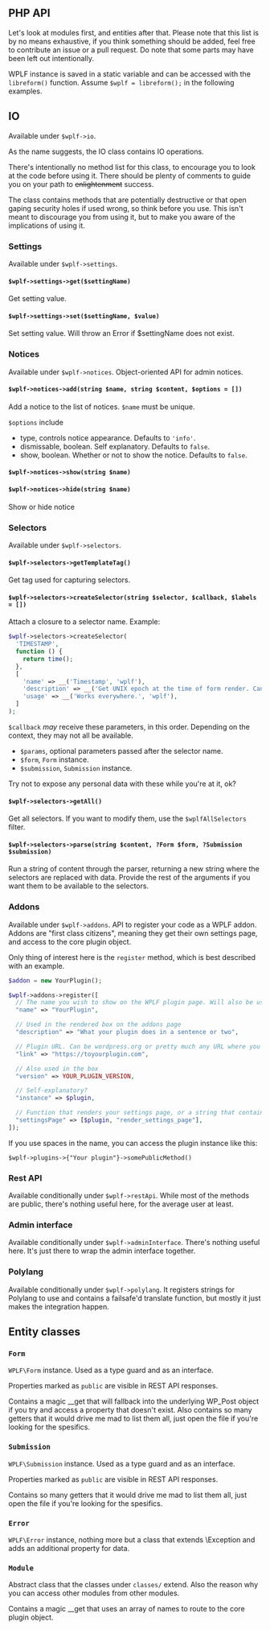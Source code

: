 ## PHP API

Let's look at modules first, and entities after that. Please note that this list is by no means exhaustive, if you think something should be added, feel free to contribute an issue or a pull request. Do note that some parts may have been left out intentionally.

WPLF instance is saved in a static variable and can be accessed with the `libreform()` function. Assume `$wplf = libreform();` in the following examples.

## IO

Available under `$wplf->io`.

As the name suggests, the IO class contains IO operations.

There's intentionally no method list for this class, to encourage you to look at the code before using it. There should be plenty of comments to guide you on your path to ~~enlightenment~~ success.

The class contains methods that are potentially destructive or that open gaping security holes if used wrong, so think before you use. This isn't meant to discourage you from using it, but to make you aware of the implications of using it.

### Settings

Available under `$wplf->settings`.

#### `$wplf->settings->get($settingName)`

Get setting value.

#### `$wplf->settings->set($settingName, $value)`

Set setting value. Will throw an Error if \$settingName does not exist.

### Notices

Available under `$wplf->notices`. Object-oriented API for admin notices.

#### `$wplf->notices->add(string $name, string $content, $options = [])`

Add a notice to the list of notices. `$name` must be unique.

`$options` include

- type, controls notice appearance. Defaults to `'info'`.
- dismissable, boolean. Self explanatory. Defaults to `false`.
- show, boolean. Whether or not to show the notice. Defaults to `false`.

#### `$wplf->notices->show(string $name)`

#### `$wplf->notices->hide(string $name)`

Show or hide notice

### Selectors

Available under `$wplf->selectors`.

#### `$wplf->selectors->getTemplateTag()`

Get tag used for capturing selectors.

#### `$wplf->selectors->createSelector(string $selector, $callback, $labels = [])`

Attach a closure to a selector name. Example:

```php
$wplf->selectors->createSelector(
  'TIMESTAMP',
  function () {
    return time();
  },
  [
    'name' => __('Timestamp', 'wplf'),
    'description' => __('Get UNIX epoch at the time of form render. Can be used to determine how long did it take for the user to fill the form.', 'wplf'),
    'usage' => __('Works everywhere.', 'wplf'),
  ]
);
```

`$callback` _may_ receive these parameters, in this order. Depending on the context, they may not all be available.

- `$params`, optional parameters passed after the selector name.
- `$form`, `Form` instance.
- `$submission`, `Submission` instance.

Try not to expose any personal data with these while you're at it, ok?

#### `$wplf->selectors->getAll()`

Get all selectors. If you want to modify them, use the `$wplfAllSelectors` filter.

#### `$wplf->selectors->parse(string $content, ?Form $form, ?Submission $submission)`

Run a string of content through the parser, returning a new string where the selectors are replaced with data. Provide the rest of the arguments if you want them to be available to the selectors.

### Addons

Available under `$wplf->addons`. API to register your code as a WPLF addon. Addons are "first class citizens", meaning they get their own settings page, and access to the core plugin object.

Only thing of interest here is the `register` method, which is best described with an example.

```php
$addon = new YourPlugin();

$wplf->addons->register([
  // The name you wish to show on the WPLF plugin page. Will also be used to access methods in the instance.
  "name" => "YourPlugin",

  // Used in the rendered box on the addons page
  "description" => "What your plugin does in a sentence or two",

  // Plugin URL. Can be wordpress.org or pretty much any URL where you can download the plugin
  "link" => "https://toyourplugin.com",

  // Also used in the box
  "version" => YOUR_PLUGIN_VERSION,

  // Self-explanatory?
  "instance" => $plugin,

  // Function that renders your settings page, or a string that contains the link to it. Leave empty to disable.
  "settingsPage" => [$plugin, "render_settings_page"],
]);
```

If you use spaces in the name, you can access the plugin instance like this:

`$wplf->plugins->{"Your plugin"}->somePublicMethod()`

### Rest API

Available conditionally under `$wplf->restApi`. While most of the methods are public, there's nothing useful here, for the average user at least.

### Admin interface

Available conditionally under `$wplf->adminInterface`. There's nothing useful here. It's just there to wrap the admin interface together.

### Polylang

Available conditionally under `$wplf->polylang`. It registers strings for Polylang to use and contains a failsafe'd translate function, but mostly it just makes the integration happen.

## Entity classes

### `Form`

`WPLF\Form` instance. Used as a type guard and as an interface.

Properties marked as `public` are visible in REST API responses.

Contains a magic \_\_get that will fallback into the underlying WP_Post object if you try and access a property that doesn't exist. Also contains so many getters that it would drive me mad to list them all, just open the file if you're looking for the spesifics.

### `Submission`

`WPLF\Submission` instance. Used as a type guard and as an interface.

Properties marked as `public` are visible in REST API responses.

Contains so many getters that it would drive me mad to list them all, just open the file if you're looking for the spesifics.

### `Error`

`WPLF\Error` instance, nothing more but a class that extends \Exception and adds an additional property for data.

### `Module`

Abstract class that the classes under `classes/` extend. Also the reason why you can access other modules from other modules.

Contains a magic \_\_get that uses an array of names to route to the core plugin object.
